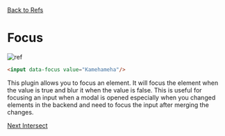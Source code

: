 [Back to Refs](/docs/included-plugins-ui-refs)

# Focus

![ref](/static/images/focus.gif)


```html
<input data-focus value="Kamehameha"/>
```

This plugin allows you to focus an element.  It will focus the element when the value is true and blur it when the value is false.  This is useful for focusing an input when a modal is opened especially when you changed elements in the backend and need to focus the input after merging the changes.

[Next Intersect](/docs/included-plugins-ui-intersect)
